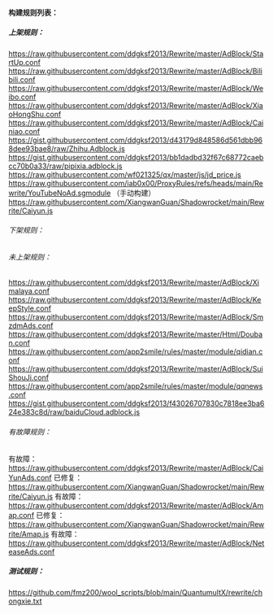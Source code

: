 #### 构建规则列表：<br>

##### 上架规则：<br>
https://raw.githubusercontent.com/ddgksf2013/Rewrite/master/AdBlock/StartUp.conf
https://raw.githubusercontent.com/ddgksf2013/Rewrite/master/AdBlock/Bilibili.conf
https://raw.githubusercontent.com/ddgksf2013/Rewrite/master/AdBlock/Weibo.conf
https://raw.githubusercontent.com/ddgksf2013/Rewrite/master/AdBlock/XiaoHongShu.conf
https://raw.githubusercontent.com/ddgksf2013/Rewrite/master/AdBlock/Cainiao.conf
https://gist.githubusercontent.com/ddgksf2013/d43179d848586d561dbb968dee93bae8/raw/Zhihu.Adblock.js
https://gist.githubusercontent.com/ddgksf2013/bb1dadbd32f67c68772caebcc70b0a33/raw/pipixia.adblock.js
https://raw.githubusercontent.com/wf021325/qx/master/js/jd_price.js
https://raw.githubusercontent.com/iab0x00/ProxyRules/refs/heads/main/Rewrite/YouTubeNoAd.sgmodule （手动构建）
https://raw.githubusercontent.com/XiangwanGuan/Shadowrocket/main/Rewrite/Caiyun.js

###### 下架规则：<br>
###### 未上架规则：<br>
https://raw.githubusercontent.com/ddgksf2013/Rewrite/master/AdBlock/Ximalaya.conf
https://raw.githubusercontent.com/ddgksf2013/Rewrite/master/AdBlock/KeepStyle.conf
https://raw.githubusercontent.com/ddgksf2013/Rewrite/master/AdBlock/SmzdmAds.conf
https://raw.githubusercontent.com/ddgksf2013/Rewrite/master/Html/Douban.conf
https://raw.githubusercontent.com/app2smile/rules/master/module/qidian.conf
https://raw.githubusercontent.com/ddgksf2013/Rewrite/master/AdBlock/SuiShouJi.conf
https://raw.githubusercontent.com/app2smile/rules/master/module/qqnews.conf
https://gist.githubusercontent.com/ddgksf2013/f43026707830c7818ee3ba624e383c8d/raw/baiduCloud.adblock.js

###### 有故障规则：<br>
有故障：https://raw.githubusercontent.com/ddgksf2013/Rewrite/master/AdBlock/CaiYunAds.conf
已修复：https://raw.githubusercontent.com/XiangwanGuan/Shadowrocket/main/Rewrite/Caiyun.js
有故障：https://raw.githubusercontent.com/ddgksf2013/Rewrite/master/AdBlock/Amap.conf
已修复：https://raw.githubusercontent.com/XiangwanGuan/Shadowrocket/main/Rewrite/Amap.js
有故障：https://raw.githubusercontent.com/ddgksf2013/Rewrite/master/AdBlock/NeteaseAds.conf

##### 测试规则：<br>
https://github.com/fmz200/wool_scripts/blob/main/QuantumultX/rewrite/chongxie.txt
